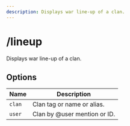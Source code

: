 ```yaml
---
description: Displays war line-up of a clan.
---
```


# /lineup

Displays war line-up of a clan.

## Options

| Name | Description |
|------|-------------|
| `clan` | Clan tag or name or alias. |
| `user` | Clan by @user mention or ID. |

